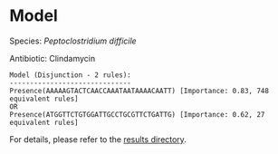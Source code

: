 
# Model

Species: *Peptoclostridium difficile*

Antibiotic: Clindamycin

```
Model (Disjunction - 2 rules):
------------------------------
Presence(AAAAAGTACTCAACCAAATAATAAAACAATT) [Importance: 0.83, 748 equivalent rules]
OR
Presence(ATGGTTCTGTGGATTGCCTGCGTTCTGATTG) [Importance: 0.62, 27 equivalent rules]

```

For details, please refer to the [results directory](../../../../../results/scm_b/peptoclostridium%20difficile/clindamycin/repeat_5/).

